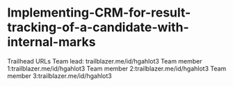 # Implementing-CRM-for-result-tracking-of-a-candidate-with-internal-marks
Trailhead URLs
Team lead: trailblazer.me/id/hgahlot3
Team member 1:trailblazer.me/id/hgahlot3
Team member 2:trailblazer.me/id/hgahlot3
Team member 3:trailblazer.me/id/hgahlot3
